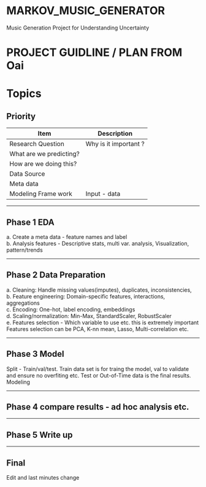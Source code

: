 # MARKOV_MUSIC_GENERATOR
Music Generation Project for Understanding Uncertainty


# **PROJECT GUIDLINE / PLAN FROM Oai**

# Topics

## Priority

| Item | Description |
|------|--------------|
| Research Question | Why is it important ? |
| What are we predicting? |  |
| How are we doing this? |  |
| Data Source |  |
| Meta data |  |
| Modeling Frame work | Input - data |

---

## Phase 1 EDA
a. Create a meta data - feature names and label  
b. Analysis features - Descriptive stats, multi var. analysis, Visualization, pattern/trends  

---

## Phase 2 Data Preparation
a. Cleaning: Handle missing values(imputes), duplicates, inconsistencies,  
b. Feature engineering: Domain-specific features, interactions, aggregations  
c. Encoding: One-hot, label encoding, embeddings  
d. Scaling/normalization: Min-Max, StandardScaler, RobustScaler  
e. Features selection - Which variable to use etc. this is extremely important  
Features selection can be PCA, K-nn mean, Lasso, Multi-correlation etc.  

---

## Phase 3 Model
Split - Train/val/test. Train data set is for traing the model, val to validate and ensure no overfiting etc. Test or Out-of-Time data is the final results.  
Modeling  

---

## Phase 4 compare results - ad hoc analysis etc.

---

## Phase 5 Write up

---

## Final
Edit and last minutes change